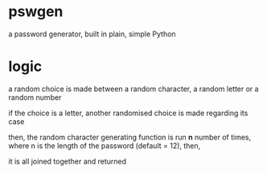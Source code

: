 # pswgen
a password generator, built in plain, simple Python

# logic

a random choice is made between a random character, a random letter or a random number

if the choice is a letter, another randomised choice is made regarding its case

then, the random character generating function is run **n** number of times, where n is the length of the password (default = 12), then, 

it is all joined together and returned

